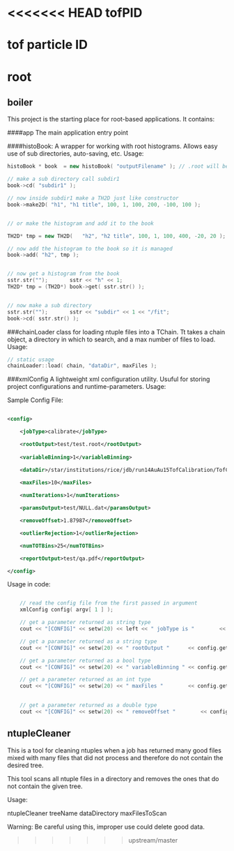 <<<<<<< HEAD
tofPID
======

tof particle ID
=======
root
====


## boiler
This project is the starting place for root-based applications. It contains:

####app
The main application entry point

####histoBook:
A wrapper for working with root histograms. Allows easy use  of sub directories, auto-saving, etc. Usage:

```c++
histoBook * book  = new histoBook( "outputFilename" ); // .root will be added automatically if it is left off

// make a sub directory call subdir1
book->cd( "subdir1" );

// now inside subdir1 make a TH2D just like constructor
book->make2D( "h1", "h1 title", 100, 1, 100, 200, -100, 100 );


// or make the histogram and add it to the book

TH2D* tmp = new TH2D( 	"h2", "h2 title", 100, 1, 100, 400, -20, 20 );

// now add the histogram to the book so it is managed
book->add( "h2", tmp );


// now get a histogram from the book
sstr.str("");   	sstr << "h" << 1;
TH2D* tmp = (TH2D*) book->get( sstr.str() );


// now make a sub directory
sstr.str("");		sstr << "subdir" << 1 << "/fit";
book->cd( sstr.str() );

```

###chainLoader
class for loading ntuple files into a TChain. Tt takes a chain object, a directory in which to search, and a max number of files to load. Usage:

```c++
// static usage
chainLoader::load( chain, "dataDir", maxFiles );

``` 

###xmlConfig
A lightweight xml configuration utility. Usuful for storing project configurations and runtime-parameters. Usage:

Sample Config File:
```xml

<config>

	<jobType>calibrate</jobType>

	<rootOutput>test/test.root</rootOutput>
	
	<variableBinning>1</variableBinning>

	<dataDir>/star/institutions/rice/jdb/run14AuAu15TofCalibration/TofCalibration/geomAlign/t14Data0/output/</dataDir>
	
	<maxFiles>10</maxFiles>

	<numIterations>1</numIterations>

	<paramsOutput>test/NULL.dat</paramsOutput>

	<removeOffset>1.87987</removeOffset>

	<outlierRejection>1</outlierRejection>

	<numTOTBins>25</numTOTBins>

	<reportOutput>test/qa.pdf</reportOutput>

</config>

```

Usage in code:

```c++

	// read the config file from the first passed in argument
    xmlConfig config( argv[ 1 ] );

    // get a parameter returned as string type
    cout << "[CONFIG]" << setw(20) << left << " jobType is "        << config.getAsString( "jobType" ) << endl;

    // get a parameter returned as a string type
    cout << "[CONFIG]" << setw(20) << " rootOutput "      << config.getAsString( "rootOutput" ) << endl;

    // get a parameter returned as a bool type
    cout << "[CONFIG]" << setw(20) << " variableBinning " << config.getAsBool( "variableBinning" ) << endl;

    // get a parameter returned as an int type
    cout << "[CONFIG]" << setw(20) << " maxFiles "        << config.getAsInt( "maxFiles" ) << endl;

    
	// get a parameter returned as a double type
    cout << "[CONFIG]" << setw(20) << " removeOffset "        << config.getAsDouble( "removeOffset" ) << endl;

```



## ntupleCleaner
This is a tool for cleaning ntuples when a job has returned many good files mixed with many files that did not process and therefore do not contain the desired tree.

This tool scans all ntuple files in a directory and removes the ones that do not contain the given tree.

Usage:

ntupleCleaner treeName dataDirectory maxFilesToScan

Warning: Be careful using this, improper use could delete good data.
>>>>>>> upstream/master
